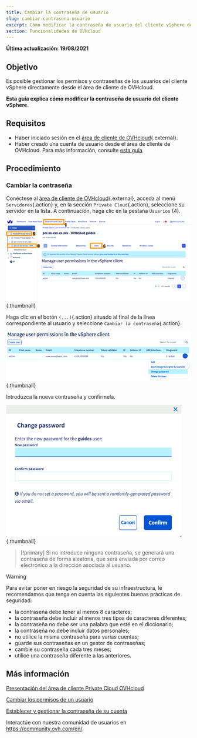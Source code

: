 ```yaml
---
title: Cambiar la contraseña de usuario
slug: cambiar-contrasena-usuario
excerpt: Cómo modificar la contraseña de usuario del cliente vSphere desde el área de cliente de OVHcloud
section: Funcionalidades de OVHcloud
---
```


**Última actualización: 19/08/2021**
 
## Objetivo

Es posible gestionar los permisos y contraseñas de los usuarios del cliente vSphere directamente desde el área de cliente de OVHcloud.

**Esta guía explica cómo modificar la contraseña de usuario del cliente vSphere.**

## Requisitos

- Haber iniciado sesión en el [área de cliente de OVHcloud](https://ca.ovh.com/auth/?action=gotomanager&from=https://www.ovh.com/world/&ovhSubsidiary=ws){.external}.
- Haber creado una cuenta de usuario desde el área de cliente de OVHcloud. Para más información, consulte [esta guía](../manager-ovh-private-cloud/#usuarios).

## Procedimiento

### Cambiar la contraseña

Conéctese al [área de cliente de OVHcloud](https://ca.ovh.com/auth/?action=gotomanager&from=https://www.ovh.com/world/&ovhSubsidiary=ws){.external}, acceda al menú `Servidores`{.action} y, en la sección `Private Cloud`{.action}, seleccione su servidor en la lista. A continuación, haga clic en la pestaña `Usuarios` (4).

![acceso área de cliente](images/userpassword1b.png){.thumbnail}

Haga clic en el botón `(...)`{.action} situado al final de la línea correspondiente al usuario y seleccione `Cambiar la contraseña`{.action}.

![cambiar la contraseña](images/userpassword2b.png){.thumbnail}

Introduzca la nueva contraseña y confírmela.

![cambiar la contraseña](images/userpassword3b.png){.thumbnail}

> [!primary]
> Si no introduce ninguna contraseña, se generará una contraseña de forma aleatoria, que será enviada por correo electrónico a la dirección asociada al usuario.
> 


> [!warning]
>
>Para evitar poner en riesgo la seguridad de su infraestructura, le recomendamos que tenga en cuenta las siguientes buenas prácticas de seguridad:
>
> - la contraseña debe tener al menos 8 caracteres;
> - la contraseña debe incluir al menos tres tipos de caracteres diferentes;
> - la contraseña no debe ser una palabra que esté en el diccionario;
> - la contraseña no debe incluir datos personales;
> - no utilice la misma contraseña para varias cuentas;
> - guarde sus contraseñas en un gestor de contraseñas;
> - cambie su contraseña cada tres meses;
> - utilice una contraseña diferente a las anteriores.
>

## Más información

[Presentación del área de cliente Private Cloud OVHcloud](../manager-ovh-private-cloud/)

[Cambiar los permisos de un usuario](../cambiar-los-permisos-de-un-usuario/)

[Establecer y gestionar la contraseña de su cuenta](https://docs.ovh.com/us/es/customer/gestionar-su-contrasena/)

Interactúe con nuestra comunidad de usuarios en <https://community.ovh.com/en/>.

